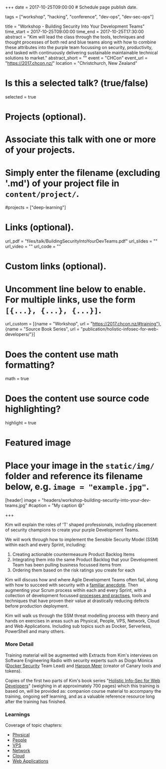 +++
date = 2017-10-25T09:00:00  # Schedule page publish date.

tags = ["workshop", "hacking", "conference", "dev-ops", "dev-sec-ops"]

title = "Workshop - Building Security Into Your Development Teams"
time_start = 2017-10-25T09:00:00
time_end = 2017-10-25T17:30:00
abstract = "Kim will lead the class through the tools, techniques and thought processes of both red and blue teams along with how to combine these attributes into the purple team focussing on security, productivity, and tasked with continuously delivering sustainable maintainable technical solutions to market."
abstract_short = ""
event = "CHCon"
event_url = "https://2017.chcon.nz/"
location = "Christchurch, New Zealand"

# Is this a selected talk? (true/false)
selected = true

# Projects (optional).
#   Associate this talk with one or more of your projects.
#   Simply enter the filename (excluding '.md') of your project file in `content/project/`.
#projects = ["deep-learning"]

# Links (optional).
url_pdf = "files/talk/BuildingSecurityIntoYourDevTeams.pdf"
url_slides = ""
url_video = ""
url_code = ""

# Custom links (optional).
#   Uncomment line below to enable. For multiple links, use the form `[{...}, {...}, {...}]`.
url_custom = [{name = "Workshop", url = "https://2017.chcon.nz/#training"}, {name = "Source Book Series", url = "publication/holistic-infosec-for-web-developers/"}]


# Does the content use math formatting?
math = true

# Does the content use source code highlighting?
highlight = true

# Featured image
# Place your image in the `static/img/` folder and reference its filename below, e.g. `image = "example.jpg"`.
[header]
image = "headers/workshop-building-security-into-your-dev-teams.jpg"
#caption = "My caption :smile:"

+++


Kim will explain the roles of 'T' shaped professionals, including placement of security champions to create your purple Development Teams.

We will work through how to implement the Sensible Security Model (SSM) within each and every Sprint, including:

1. Creating actionable countermeasure Product Backlog Items
2. Integrating them into the same Product Backlog that your Development Team has been pulling business focussed items from
3. Ordering them based on the risk ratings you create for each

Kim will discuss how and where Agile Development Teams often fail, along with how to succeed with security with a [familiar anecdote](https://f0.holisticinfosecforwebdevelopers.com/chap06.html#leanpub-auto-how-and-why-many-software-development-shops-fail). Then augmenting your Scrum process within each and every Sprint, with a collection of development focussed [processes and practises](http://f0.holisticinfosecforwebdevelopers.com/chap06.html#process-and-practises-agile-development-and-practices), tools and techniques that have proven their value at drastically reducing defects before production deployment.

Kim will walk us through the SSM threat modelling process with theory and hands on exercises in areas such as Physical, People, VPS, Network, Cloud and Web Applications. Including sub topics such as Docker, Serverless, PowerShell and many others.

### More Detail</h4>

Training material will be augmented with Extracts from Kim's interviews on Software Engineering Radio with security experts such as Diogo Mónica ([Docker Security](/publication/ser-podcast-application-security) Team Lead) and [Haroon Meer](/publication/ser-podcast-network-security) (creator of Canary tools and tokens).

Copies of the first two parts of Kim's book series "[Holistic Info-Sec for Web Developers](/publication/holistic-infosec-for-web-developers)" (weighing in at approximately 700 pages) which this training is based on, will be provided as: companion course material to accompany the training, ongoing self learning, and as a valuable reference resource long after the training has finished.

### Learnings

Coverage of topic chapters:

* [Physical](http://f0.holisticinfosecforwebdevelopers.com/chap07.html#physical)
* [People](http://f0.holisticinfosecforwebdevelopers.com/chap08.html#people)
* [VPS](http://f1.holisticinfosecforwebdevelopers.com/chap03.html#vps)
* [Network](http://f1.holisticinfosecforwebdevelopers.com/chap04.html#network)
* [Cloud](http://f1.holisticinfosecforwebdevelopers.com/chap05.html#cloud)
* [Web Applications](http://f1.holisticinfosecforwebdevelopers.com/chap06.html#web-applications)

